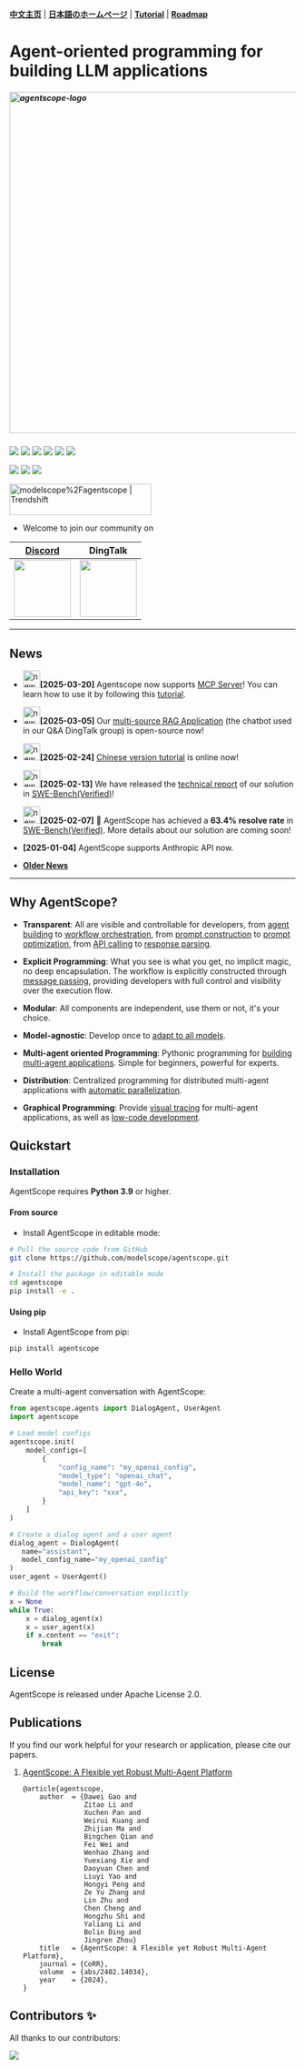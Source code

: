 [**中文主页**](https://github.com/modelscope/agentscope/blob/main/README_ZH.md) | [**日本語のホームページ**](https://github.com/modelscope/agentscope/blob/main/README_JA.md) | [**Tutorial**](https://doc.agentscope.io/) | [**Roadmap**](https://github.com/modelscope/agentscope/blob/main/docs/ROADMAP.md)

# Agent-oriented programming for building LLM applications

<h5 align="left">
<img src="https://img.alicdn.com/imgextra/i2/O1CN01cdjhVE1wwt5Auv7bY_!!6000000006373-0-tps-1792-1024.jpg" width="600" alt="agentscope-logo">
</h5>

[![](https://img.shields.io/badge/cs.MA-2402.14034-B31C1C?logo=arxiv&logoColor=B31C1C)](https://arxiv.org/abs/2402.14034)
[![](https://img.shields.io/badge/python-3.9+-blue)](https://pypi.org/project/agentscope/)
[![](https://img.shields.io/badge/pypi-v0.1.1-blue?logo=pypi)](https://pypi.org/project/agentscope/)
[![](https://img.shields.io/badge/Docs-English%7C%E4%B8%AD%E6%96%87-blue?logo=markdown)](https://modelscope.github.io/agentscope/#welcome-to-agentscope-tutorial-hub)
[![](https://img.shields.io/badge/Docs-API_Reference-blue?logo=markdown)](https://modelscope.github.io/agentscope/)
[![](https://img.shields.io/badge/Docs-Roadmap-blue?logo=markdown)](https://github.com/modelscope/agentscope/blob/main/docs/ROADMAP.md)

[![](https://img.shields.io/badge/Drag_and_drop_UI-WorkStation-blue?logo=html5&logoColor=green&color=dark-green)](https://agentscope.io/)
[![](https://img.shields.io/badge/license-Apache--2.0-black)](./LICENSE)
[![](https://img.shields.io/badge/Contribute-Welcome-green)](https://modelscope.github.io/agentscope/tutorial/contribute.html)

<img src="https://trendshift.io/api/badge/repositories/10079" alt="modelscope%2Fagentscope | Trendshift" style="width: 250px; height: 55px;" width="250" height="55"/>

- Welcome to join our community on

| [Discord](https://discord.gg/eYMpfnkG8h)                                                                                         | DingTalk                                                                                                                          |
|----------------------------------------------------------------------------------------------------------------------------------|-----------------------------------------------------------------------------------------------------------------------------------|
| <img src="https://gw.alicdn.com/imgextra/i1/O1CN01hhD1mu1Dd3BWVUvxN_!!6000000000238-2-tps-400-400.png" width="100" height="100"> | <img src="https://img.alicdn.com/imgextra/i1/O1CN01LxzZha1thpIN2cc2E_!!6000000005934-2-tps-497-477.png" width="100" height="100"> |

----

## News
- <img src="https://img.alicdn.com/imgextra/i3/O1CN01SFL0Gu26nrQBFKXFR_!!6000000007707-2-tps-500-500.png" alt="new" width="30" height="30"/>**[2025-03-20]** Agentscope now supports [MCP Server](https://github.com/modelcontextprotocol/servers)! You can learn how to use it by following this [tutorial](https://doc.agentscope.io/build_tutorial/mcp.html).

- <img src="https://img.alicdn.com/imgextra/i3/O1CN01SFL0Gu26nrQBFKXFR_!!6000000007707-2-tps-500-500.png" alt="new" width="30" height="30"/>**[2025-03-05]** Our [multi-source RAG Application](applications/multisource_rag_app/README.md) (the chatbot used in our Q&A DingTalk group) is open-source now!

- <img src="https://img.alicdn.com/imgextra/i3/O1CN01SFL0Gu26nrQBFKXFR_!!6000000007707-2-tps-500-500.png" alt="new" width="30" height="30"/>**[2025-02-24]** [Chinese version tutorial](https://doc.agentscope.io/zh_CN) is online now!

- <img src="https://img.alicdn.com/imgextra/i3/O1CN01SFL0Gu26nrQBFKXFR_!!6000000007707-2-tps-500-500.png" alt="new" width="30" height="30"/>**[2025-02-13]** We have released the [technical report](https://doc.agentscope.io/tutorial/swe.html) of our solution in [SWE-Bench(Verified)](https://www.swebench.com/)!

- <img src="https://img.alicdn.com/imgextra/i3/O1CN01SFL0Gu26nrQBFKXFR_!!6000000007707-2-tps-500-500.png" alt="new" width="30" height="30"/>**[2025-02-07]** 🎉 AgentScope has achieved a **63.4% resolve rate** in [SWE-Bench(Verified)](https://www.swebench.com/). More details about our solution are coming soon!

- **[2025-01-04]** AgentScope supports Anthropic API now.

- [**Older News**](https://github.com/modelscope/agentscope/blob/main/docs/news_en.md)

---

## Why AgentScope?

* **Transparent**: All are visible and controllable for developers, from [agent building](https://doc.agentscope.io/build_tutorial/agent.html) to [workflow orchestration](https://doc.agentscope.io/build_tutorial/conversation.html), from [prompt construction](https://doc.agentscope.io/build_tutorial/prompt.html) to [prompt optimization](https://doc.agentscope.io/build_tutorial/prompt_optimization.html),
 from [API calling](https://doc.agentscope.io/build_tutorial/model.html) to [response parsing](https://doc.agentscope.io/build_tutorial/structured_output.html).

* **Explicit Programming**: What you see is what you get, no implicit magic, no deep encapsulation. The workflow is explicitly constructed through [message passing](https://doc.agentscope.io/build_tutorial/message.html), providing developers with full control and visibility over the execution flow.

* **Modular**: All components are independent, use them or not, it's your choice.

* **Model-agnostic**: Develop once to [adapt to all models](https://doc.agentscope.io/build_tutorial/prompt.html).

* **Multi-agent oriented Programming**: Pythonic programming for [building multi-agent applications](https://doc.agentscope.io/build_tutorial/conversation.html#more-than-two-agents). Simple for beginners, powerful for experts.

* **Distribution**: Centralized programming for distributed multi-agent applications with [automatic parallelization](https://doc.agentscope.io/build_tutorial/distribution.html).

* **Graphical Programming**: Provide [visual tracing](https://doc.agentscope.io/build_tutorial/visual.html) for multi-agent applications, as well as [low-code development](https://doc.agentscope.io/build_tutorial/low_code.html).


## Quickstart

### Installation

AgentScope requires **Python 3.9** or higher.

#### From source

- Install AgentScope in editable mode:

```bash
# Pull the source code from GitHub
git clone https://github.com/modelscope/agentscope.git

# Install the package in editable mode
cd agentscope
pip install -e .
```

#### Using pip

- Install AgentScope from pip:

```bash
pip install agentscope
```

### Hello World

Create a multi-agent conversation with AgentScope:

```python
from agentscope.agents import DialogAgent, UserAgent
import agentscope

# Load model configs
agentscope.init(
    model_configs=[
        {
            "config_name": "my_openai_config",
            "model_type": "openai_chat",
            "model_name": "gpt-4o",
            "api_key": "xxx",
        }
    ]
)

# Create a dialog agent and a user agent
dialog_agent = DialogAgent(
   name="assistant",
   model_config_name="my_openai_config"
)
user_agent = UserAgent()

# Build the workflow/conversation explicitly
x = None
while True:
    x = dialog_agent(x)
    x = user_agent(x)
    if x.content == "exit":
        break
```

## License

AgentScope is released under Apache License 2.0.

## Publications

If you find our work helpful for your research or application, please cite our papers.

1. [AgentScope: A Flexible yet Robust Multi-Agent Platform](https://arxiv.org/abs/2402.14034)

    ```
    @article{agentscope,
        author  = {Dawei Gao and
                   Zitao Li and
                   Xuchen Pan and
                   Weirui Kuang and
                   Zhijian Ma and
                   Bingchen Qian and
                   Fei Wei and
                   Wenhao Zhang and
                   Yuexiang Xie and
                   Daoyuan Chen and
                   Liuyi Yao and
                   Hongyi Peng and
                   Ze Yu Zhang and
                   Lin Zhu and
                   Chen Cheng and
                   Hongzhu Shi and
                   Yaliang Li and
                   Bolin Ding and
                   Jingren Zhou}
        title   = {AgentScope: A Flexible yet Robust Multi-Agent Platform},
        journal = {CoRR},
        volume  = {abs/2402.14034},
        year    = {2024},
    }
    ```

## Contributors ✨

All thanks to our contributors:

<a href="https://github.com/modelscope/agentscope/graphs/contributors">
  <img src="https://contrib.rocks/image?repo=modelscope/agentscope&max=999&columns=12&anon=1" />
</a>